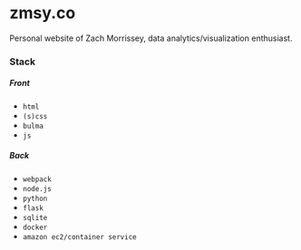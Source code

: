 # zmsy.co
Personal website of Zach Morrissey, data analytics/visualization enthusiast. 

### Stack

##### Front
* `html`
* `(s)css`
* `bulma`
* `js`

##### Back
* `webpack`
* `node.js`
* `python`
* `flask`
* `sqlite`
* `docker`
* `amazon ec2/container service`

